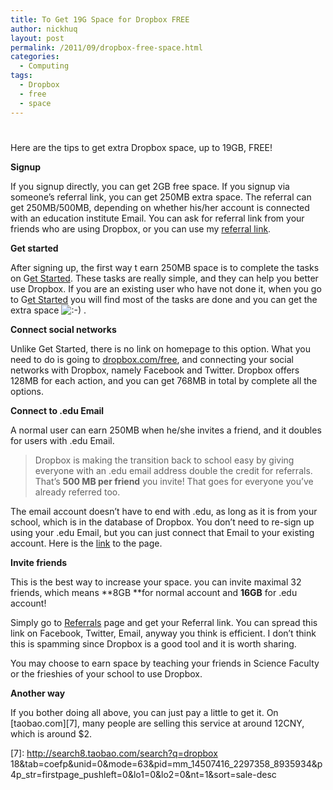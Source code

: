 ```yaml
---
title: To Get 19G Space for Dropbox FREE
author: nickhuq
layout: post
permalink: /2011/09/dropbox-free-space.html
categories:
  - Computing
tags:
  - Dropbox
  - free
  - space
---
```

# 

Here are the tips to get extra Dropbox space, up to 19GB, FREE!

**Signup**

If you signup directly, you can get 2GB free space. If you signup via someone’s referral link, you can get 250MB extra space. The referral can get 250MB/500MB, depending on whether his/her account is connected with an education institute Email. You can ask for referral link from your friends who are using Dropbox, or you can use my [referral link][1].

 [1]: http://db.tt/GYr7arA0

**Get started**

After signing up, the first way t earn 250MB space is to complete the tasks on G[et Started][2]. These tasks are really simple, and they can help you better use Dropbox. If you are an existing user who have not done it, when you go to G[et Started][2] you will find most of the tasks are done and you can get the extra space ![:-)][3] .

 [2]: https://www.dropbox.com/gs
 [3]: http://www.huqiangty.com/wp-includes/images/smilies/icon_smile.gif

**Connect social networks**

Unlike Get Started, there is no link on homepage to this option. What you need to do is going to [dropbox.com/free][4], and connecting your social networks with Dropbox, namely Facebook and Twitter. Dropbox offers 128MB for each action, and you can get 768MB in total by complete all the options.

 [4]: https://www.dropbox.com/free

**Connect to .edu Email**

A normal user can earn 250MB when he/she invites a friend, and it doubles for users with .edu Email.

> Dropbox is making the transition back to school easy by giving everyone with an .edu email address double the credit for referrals. That’s **500 MB per friend** you invite! That goes for everyone you’ve already referred too.

The email account doesn’t have to end with .edu, as long as it is from your school, which is in the database of Dropbox. You don’t need to re-sign up using your .edu Email, but you can just connect that Email to your existing account. Here is the [link][5] to the page.

 [5]: https://www.dropbox.com/edu

**Invite friends**

This is the best way to increase your space. you can invite maximal 32 friends, which means **8GB **for normal account and **16GB** for .edu account!

Simply go to [Referrals][6] page and get your Referral link. You can spread this link on Facebook, Twitter, Email, anyway you think is efficient. I don’t think this is spamming since Dropbox is a good tool and it is worth sharing.

 [6]: https://www.dropbox.com/referrals

You may choose to earn space by teaching your friends in Science Faculty or the frieshies of your school to use Dropbox.

**Another way**

If you bother doing all above, you can just pay a little to get it. On [taobao.com][7], many people are selling this service at around 12CNY, which is around $2.

 [7]: http://search8.taobao.com/search?q=dropbox 18&tab=coefp&unid=0&mode=63&pid=mm_14507416_2297358_8935934&p4p_str=firstpage_pushleft=0&lo1=0&lo2=0&nt=1&sort=sale-desc
